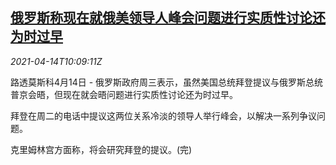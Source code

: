 <!--1618396264000-->
[俄罗斯称现在就俄美领导人峰会问题进行实质性讨论还为时过早](https://cn.reuters.com/article/russia-us-leader-summit-0414-idCNKBS2C116V)
------

<div><i>2021-04-14T10:09:11Z</i></div><p>路透莫斯科4月14日 - 俄罗斯政府周三表示，虽然美国总统拜登提议与俄罗斯总统普京会晤，但现在就会晤问题进行实质性讨论还为时过早。</p><p>拜登在周二的电话中提议这两位关系冷淡的领导人举行峰会，以解决一系列争议问题。</p><p>克里姆林宫方面称，将会研究拜登的提议。(完)</p>
